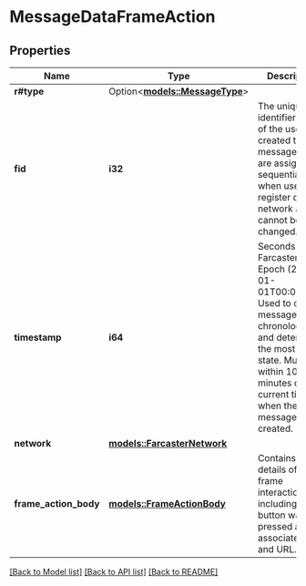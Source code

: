 # MessageDataFrameAction

## Properties

Name | Type | Description | Notes
------------ | ------------- | ------------- | -------------
**r#type** | Option<[**models::MessageType**](MessageType.md)> |  | [optional]
**fid** | **i32** | The unique identifier (FID) of the user who created this message. FIDs are assigned sequentially when users register on the network and cannot be changed. | 
**timestamp** | **i64** | Seconds since Farcaster Epoch (2021-01-01T00:00:00Z). Used to order messages chronologically and determine the most recent state. Must be within 10 minutes of the current time when the message is created. | 
**network** | [**models::FarcasterNetwork**](FarcasterNetwork.md) |  | 
**frame_action_body** | [**models::FrameActionBody**](FrameActionBody.md) | Contains the details of the frame interaction, including which button was pressed and the associated cast and URL. | 

[[Back to Model list]](../README.md#documentation-for-models) [[Back to API list]](../README.md#documentation-for-api-endpoints) [[Back to README]](../README.md)


